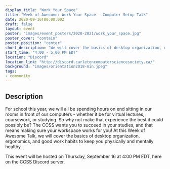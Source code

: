 ```yaml
---
display_title: "Work Your Space"
title: "Week of Awesome: Work Your Space - Computer Setup Talk"
date: 2020-09-16T00:00:00Z
draft: false
layout: event
poster: "images/event_posters/2020-2021/work_your_space.jpg"
poster_cover: "contain"
poster_position: "center"
short_description: "We will cover the basics of desktop organization, ergonomics, and good work habits to keep you physically and mentally healthy."
start_time: "4:00 - 5:00 PM EDT"
location: "Discord"
location_link: "http://discord.carletoncomputersciencesociety.ca/"
background: "images/orientation2018-min.jpeg"
tags:
- community
---
```


## Description

For school this year, we will all be spending hours on end sitting in our rooms in front of our computers - whether it be for virtual lectures, coursework, or studying. So why not make that experience the best it could possibly be? The CCSS wants you to succeed in your studies, and that means making sure your workspace works for you! At this Week of Awesome Talk, we will cover the basics of desktop organization, ergonomics, and good work habits to keep you physically and mentally healthy.

This event will be hosted on Thursday, September 16 at 4:00 PM EDT, here on the CCSS Discord server.